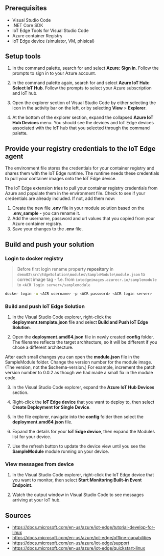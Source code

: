 # 

## Prerequisites

* Visual Studio Code
* .NET Core SDK
* IoT Edge Tools for Visual Studio Code
* Azure container Registry
* IoT Edge device (simulator, VM, phisical)


## Setup tools

1. In the command palette, search for and select **Azure: Sign in**. Follow the prompts to sign in to your Azure account.

2. In the command palette again, search for and select **Azure IoT Hub: Select IoT Hub**. Follow the prompts to select your Azure subscription and IoT hub.

3. Open the explorer section of Visual Studio Code by either selecting the icon in the activity bar on the left, or by selecting **View** > **Explorer**.

4. At the bottom of the explorer section, expand the collapsed **Azure IoT Hub Devices** menu. You should see the devices and IoT Edge devices associated with the IoT hub that you selected through the command palette.

## Provide your registry credentials to the IoT Edge agent

The environment file stores the credentials for your container registry and shares them with the IoT Edge runtime. The runtime needs these credentials to pull your container images onto the IoT Edge device.

The IoT Edge extension tries to pull your container registry credentials from Azure and populate them in the environment file. Check to see if your credentials are already included. If not, add them now:

1. Create the new file **.env** file in your module solution based on the **.env_sample** - you can rename it.
2. Add the username, password and url values that you copied from your Azure container registry.
3. Save your changes to the **.env** file.

## Build and push your solution

### Login to docker registry

> Before first login rename property **repository** in `demo02\src\EdgeSolution\modules\SampleModule\module.json` to
correct image tag - f.e.  from `iotedgeimages.azurecr.io/samplemodule` to `<ACR login server>/samplemodule`

```bash
docker login -u <ACR username> -p <ACR password> <ACR login server>
```

### Build and push IoT Edge Solution

1. In the Visual Studio Code explorer, right-click the **deployment.template.json** file and select **Build and Push IoT Edge Solution**.

2. Open the **deployment.amd64.json** file in newly created **config** folder. The filename reflects the target architecture, so it will be different if you chose a different architecture.

After each small changes you can open the **module.json** file in the SampleModule folder. Change the version number for the module image. (The version, not the $schema-version.) 
For example, increment the patch version number to 0.0.2 as though we had made a small fix in the module code.

3. In the Visual Studio Code explorer, expand the **Azure IoT Hub Devices** section.

4. Right-click the **IoT Edge device** that you want to deploy to, then select **Create Deployment for Single Device**.

5. In the file explorer, navigate into the **config** folder then select the **deployment.amd64.json** file.

6. Expand the details for your **IoT Edge device**, then expand the Modules list for your device.

7. Use the refresh button to update the device view until you see the **SampleModule** module running on your device.

### View messages from device

1. In the Visual Studio Code explorer, right-click the IoT Edge device that you want to monitor, then select **Start Monitoring Built-in Event Endpoint**.

2. Watch the output window in Visual Studio Code to see messages arriving at your IoT hub.

## Sources

* https://docs.microsoft.com/en-us/azure/iot-edge/tutorial-develop-for-linux
* https://docs.microsoft.com/en-us/azure/iot-edge/offline-capabilities
* https://docs.microsoft.com/en-us/azure/iot-edge/support 
* https://docs.microsoft.com/en-us/azure/iot-edge/quickstart-linux


